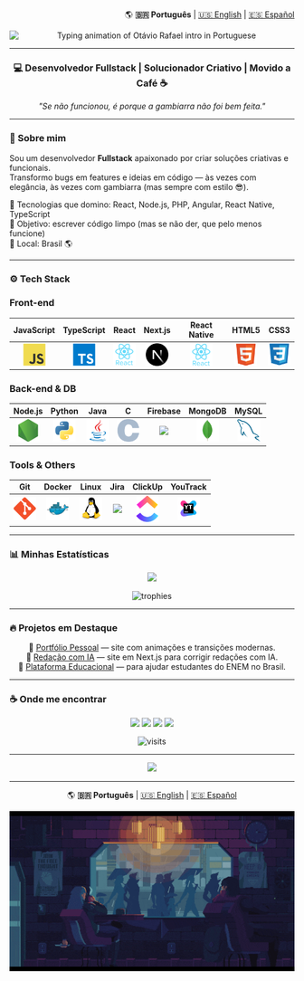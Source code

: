 <p align="right">
  🌎 
  <strong>🇧🇷 Português</strong> |
  <a href="README.en.md">🇺🇸 English</a> |
  <a href="README.es.md">🇪🇸 Español</a>
</p>

<!-- Banner principal - Português (BR) -->
<p align="center" style="width: 100%;">
  <img 
    src="https://readme-typing-svg.herokuapp.com?font=Fira+Code&weight=600&size=28&duration=2500&pause=1000&color=8A2BE2&center=true&vCenter=true&repeat=true&width=900&lines=Olá!+Sou+Otávio+Rafael+👋;Desenvolvedor+Fullstack+%7C+Tech+Curioso;Café+%2B+Código+%3D+Vida;Se+não+funcionar...+tenta+uma+gambiarra!" 
    alt="Typing animation of Otávio Rafael intro in Portuguese"
    style="max-width: 100%; height: auto; display: block;"
  />
</p>

---

<h3 align="center">💻 Desenvolvedor Fullstack | Solucionador Criativo | Movido a Café ☕</h3>

<p align="center">
  <em>"Se não funcionou, é porque a gambiarra não foi bem feita."</em>
</p>

---

### 🚀 Sobre mim  
Sou um desenvolvedor **Fullstack** apaixonado por criar soluções criativas e funcionais.  
Transformo bugs em features e ideias em código — às vezes com elegância, às vezes com gambiarra (mas sempre com estilo 😎).  

🧩 Tecnologias que domino: React, Node.js, PHP, Angular, React Native, TypeScript  
🎯 Objetivo: escrever código limpo (mas se não der, que pelo menos funcione)  
📍 Local: Brasil 🌎  

---

### ⚙️ Tech Stack
<p align="center">

### Front-end

| JavaScript | TypeScript | React | Next.js | React Native | HTML5 | CSS3 |
|:----------:|:----------:|:-----:|:-------:|:------------:|:-----:|:----:|
| <img src="https://raw.githubusercontent.com/devicons/devicon/master/icons/javascript/javascript-original.svg" width="40"> | <img src="https://raw.githubusercontent.com/devicons/devicon/master/icons/typescript/typescript-original.svg" width="40"> | <img src="https://raw.githubusercontent.com/devicons/devicon/master/icons/react/react-original-wordmark.svg" width="40"> | <img src="https://raw.githubusercontent.com/devicons/devicon/master/icons/nextjs/nextjs-original.svg" width="40"> | <img src="https://raw.githubusercontent.com/devicons/devicon/master/icons/react/react-original-wordmark.svg" width="40"> | <img src="https://raw.githubusercontent.com/devicons/devicon/master/icons/html5/html5-original.svg" width="40"> | <img src="https://raw.githubusercontent.com/devicons/devicon/master/icons/css3/css3-original.svg" width="40"> |

### Back-end & DB

| Node.js | Python | Java | C | Firebase | MongoDB | MySQL |
|:-------:|:------:|:----:|:-:|:--------:|:-------:|:----:|
| <img src="https://raw.githubusercontent.com/devicons/devicon/master/icons/nodejs/nodejs-original.svg" width="40"> | <img src="https://raw.githubusercontent.com/devicons/devicon/master/icons/python/python-original.svg" width="40"> | <img src="https://raw.githubusercontent.com/devicons/devicon/master/icons/java/java-original.svg" width="40"> | <img src="https://raw.githubusercontent.com/devicons/devicon/master/icons/c/c-original.svg" width="40"> | <img src="https://www.vectorlogo.zone/logos/firebase/firebase-icon.svg" width="40"> | <img src="https://raw.githubusercontent.com/devicons/devicon/master/icons/mongodb/mongodb-original.svg" width="40"> | <img src="https://raw.githubusercontent.com/devicons/devicon/master/icons/mysql/mysql-original.svg" width="40"> |

### Tools & Others

| Git | Docker | Linux | Jira | ClickUp | YouTrack |
|:---:|:-----:|:----:|:---:|:-------:|:--------:|
| <img src="https://raw.githubusercontent.com/devicons/devicon/master/icons/git/git-original.svg" width="40"> | <img src="https://raw.githubusercontent.com/devicons/devicon/master/icons/docker/docker-original.svg" width="40"> | <img src="https://raw.githubusercontent.com/devicons/devicon/master/icons/linux/linux-original.svg" width="40"> | <img src="https://cdn.worldvectorlogo.com/logos/jira-3.svg" width="40"> | <img src="./icons/clickuup.svg" width="40"> | <img src="./icons/JBYOUTRACK-2.png" width="40"> |

</p>


---

### 📊 Minhas Estatísticas
<p align="center">
  <img height="165em" src="https://github-readme-stats.vercel.app/api/top-langs/?username=rafaelxulipa&layout=compact&langs_count=7&theme=tokyonight&cache_seconds=7200"/>
</p>

<p align="center">
  <img src="https://github-profile-trophy.vercel.app/?username=rafaelxulipa&theme=tokyonight&no-frame=true&margin-w=20&margin-h=20&column=5&row=1" alt="trophies"/>
</p>

---

### 🔥 Projetos em Destaque
<p align="center">
  🚀 <a href="https://portfolio.or.app.br/">Portfólio Pessoal</a> — site com animações e transições modernas.<br>
  🧩 <a href="https://redacao-ai.or.app.br/">Redação com IA</a> — site em Next.js para corrigir redações com IA.<br>
  📱 <a href="https://matematica.or.app.br/">Plataforma Educacional</a> — para ajudar estudantes do ENEM no Brasil.
</p>

---

### ☕ Onde me encontrar
<div align="center"> 
  <a href="https://www.youtube.com/channel/UCQMPI26g2FawE2TnjR6P1Mg" target="_blank"><img src="https://img.shields.io/badge/YouTube-FF0000?style=for-the-badge&logo=youtube&logoColor=white"></a>
  <a href="https://instagram.com/rafaelxulipa" target="_blank"><img src="https://img.shields.io/badge/-Instagram-%23E4405F?style=for-the-badge&logo=instagram&logoColor=white"></a>
  <a href="mailto:rafael2104@gmail.com"><img src="https://img.shields.io/badge/-Gmail-%23333?style=for-the-badge&logo=gmail&logoColor=white"></a>
  <a href="https://www.linkedin.com/in/otaviorafaelarruda/" target="_blank"><img src="https://img.shields.io/badge/-LinkedIn-%230077B5?style=for-the-badge&logo=linkedin&logoColor=white"></a> 
</div>

<p align="center">
  <img src="https://komarev.com/ghpvc/?username=rafaelxulipa&color=8A2BE2" alt="visits" />
</p>

---

<div align="center">
  <img src="https://readme-typing-svg.herokuapp.com?font=Fira+Code&size=22&duration=3000&pause=1000&color=9370DB&center=true&vCenter=true&width=600&lines=Code.+Debug.+Repeat.+💡;There’s+no+bug,+only+undocumented+features.">
</div>

---

<p align="center">
  🌎 
  <strong>🇧🇷 Português</strong> |
  <a href="README.en.md">🇺🇸 English</a> |
  <a href="README.es.md">🇪🇸 Español</a>
</p>


<p align="center">
  <img src="./imgs/persona-rainy-day.gif" alt="rainy day">
</p>
